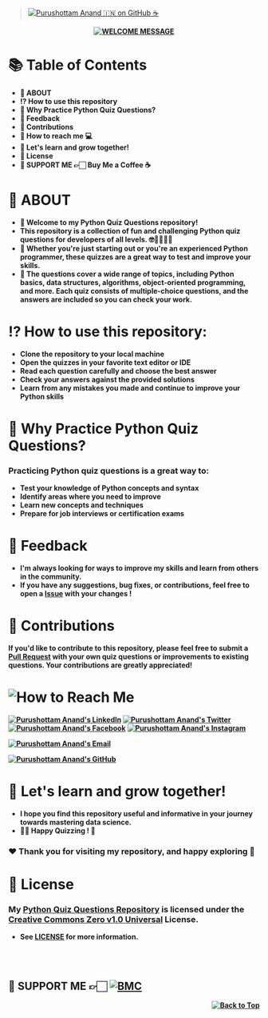 > [![Purushottam Anand 🇮🇳 on GitHub ☕](https://github.com/creativepuru.png?size=100)](https://github.com/creativepuru "Purushottam Anand 🇮🇳 on GitHub ☕")

<b>

<div align="center">

[![WELCOME MESSAGE](https://readme-typing-svg.demolab.com?font=Calibri&size=28&duration=2000&pause=1000&multiline=true&width=750&height=60&lines=👋+WELCOME+TO+MY+PYTHON+QUIZ+QUESTIONS+REPOSITORY+📘)](https://github.com/creativepuru/Python.Quiz.Questions)

</div>
 
# 📚 Table of Contents
- 🔰 ABOUT
- ⁉ How to use this repository
- 🐍 Why Practice Python Quiz Questions?
- 📣 Feedback  
- 🤝 Contributions
- 📲 How to reach me 💻
- 🚀 Let's learn and grow together!
- 📖 License
- 🤝 SUPPORT ME 👉🏻 Buy Me a Coffee ☕
 
# 🔰 ABOUT
- 👋 Welcome to my Python Quiz Questions repository! 
- This repository is a collection of fun and challenging Python quiz questions for developers of all levels. 🤓👨‍🎓👩‍🎓
- 🌟 Whether you're just starting out or you're an experienced Python programmer, these quizzes are a great way to test and improve your skills.
- 🌟 The questions cover a wide range of topics, including Python basics, data structures, algorithms, object-oriented programming, and more. Each quiz consists of multiple-choice questions, and the answers are included so you can check your work.

# ⁉ How to use this repository:

* Clone the repository to your local machine
* Open the quizzes in your favorite text editor or IDE
* Read each question carefully and choose the best answer
* Check your answers against the provided solutions
* Learn from any mistakes you made and continue to improve your Python skills

# 🐍 Why Practice Python Quiz Questions?

### Practicing Python quiz questions is a great way to:

* Test your knowledge of Python concepts and syntax
* Identify areas where you need to improve
* Learn new concepts and techniques
* Prepare for job interviews or certification exams

# 📣 Feedback  
- I'm always looking for ways to improve my skills and learn from others in the community. 
- If you have any suggestions, bug fixes, or contributions, feel free to open a [Issue](https://github.com/creativepuru/Python.Quiz.Questions/issues) with your changes !

# 🤝 Contributions
If you'd like to contribute to this repository, please feel free to submit a [Pull Request](https://github.com/creativepuru/Python.Quiz.Questions/pulls) with your own quiz questions or improvements to existing questions. Your contributions are greatly appreciated!

<h1> <img src="https://readme-typing-svg.demolab.com?font=Calibri&size=28&duration=2000&pause=1000&multiline=true&width=600&height=40&lines=📲+How+to+reach+me+-+Social+Links+💻+" alt="How to Reach Me" /> </h1>

[![Purushottam Anand's LinkedIn](https://img.shields.io/badge/-Linkedin-blue?style=flat-round&logo=linkedin)](https://openinapp.co/linkedinpuru "Purushottam Anand's LinkedIn Profile")    <!-- LinkedIn -->
[![Purushottam Anand's Twitter](https://img.shields.io/badge/-Twitter-white?style=flat-round&logo=twitter)](https://openinapp.co/twitterpuru "Purushottam Anand's Twitter Handle")               <!-- Twitter -->
[![Purushottam Anand's Facebook](https://img.shields.io/badge/-Facebook-white?style=flat-round&logo=facebook)](https://openinapp.co/fbpuru "Purushottam Anand's Facebook Profile")             <!-- Facebook -->
[![Purushottam Anand's Instagram](https://img.shields.io/badge/-Instagram-white?style=flat-round&logo=instagram)](https://openinapp.co/instapuru "Purushottam Anand's Instagram Profile")            <!-- Instagram -->

[![Purushottam Anand's Email](https://img.shields.io/badge/Gmail-use%20Desktop%20/%20Laptop%20to%20open%20Gmail-blue?style=social&logo=gmail)](https://openinapp.co/gmailpuru "Gmail - use Desktop / Laptop to open Gmail")

[![Purushottam Anand's GitHub](https://img.shields.io/badge/GitHub-❤️%20Sponsor%20me%20on%20GitHub-gr?style=for-the-badge&logo=github)](https://openinapp.co/githubpuru "Purushottam Anand's GitHub Page")

# 🚀 Let's learn and grow together!
- I hope you find this repository useful and informative in your journey towards mastering data science.
- 👨‍💻 Happy Quizzing ! 🎉

### ❤️ Thank you for visiting my repository, and happy exploring 🤗

# 📖 License
### My [Python Quiz Questions Repository](https://github.com/creativepuru/Python.Quiz.Questions) is licensed under the [Creative Commons Zero v1.0 Universal](https://github.com/creativepuru/Python.Quiz.Questions/blob/main/LICENSE) License. 
- See [LICENSE](https://github.com/creativepuru/Python.Quiz.Questions/blob/main/LICENSE) for more information.

<br> </br>

## 🤝 SUPPORT ME 👉🏻 [![BMC](https://img.shields.io/badge/Buy%20Me%20a%20Coffee%20☕-%23FFDD00.svg?&style=for-the-badge&logo=buy-me-a-coffee&logoColor=black)](https://www.buymeacoffee.com/creativepuru)

<p align="right">
<a href="#top">
<img src="https://img.shields.io/static/v1?label&message=Back+to+Top&color=red&style=for-the-badge&logo" alt="Back to Top" /> </a> </p>

</b>
